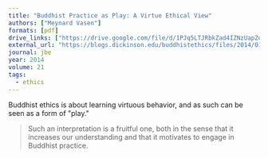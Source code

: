 ```yaml
---
title: "Buddhist Practice as Play: A Virtue Ethical View"
authors: ["Meynard Vasen"]
formats: [pdf]
drive_links: ["https://drive.google.com/file/d/1PJq5LTJRbkZad4IZNzUapZdPa0OHdOPe/view?usp=drivesdk"]
external_url: "https://blogs.dickinson.edu/buddhistethics/files/2014/01/Vasen-Buddhist-Practice-as-Play-final.pdf"
journal: jbe
year: 2014
volume: 21
tags:
  - ethics
---
```


Buddhist ethics is about learning virtuous behavior, and as such can be seen as a form of "play."

> Such an interpretation is a fruitful one, both in the sense that it increases our understanding and that it motivates to engage in Buddhist practice.
